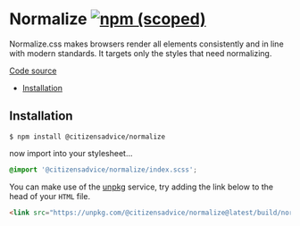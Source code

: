 # Normalize [![npm (scoped)](https://img.shields.io/npm/v/@citizensadvice/normalize.svg)](https://www.npmjs.com/package/@citizensadvice/normalize)

Normalize.css makes browsers render all elements consistently and in line with modern standards. It targets only the styles that need normalizing.

[Code source](https://necolas.github.io/normalize.css/)

- [Installation](#installation)

## Installation

```shell
$ npm install @citizensadvice/normalize
```

now import into your stylesheet...

```scss
@import '@citizensadvice/normalize/index.scss';
```

You can make use of the [unpkg](https://unpkg.com) service, try adding the link below to the head of your `HTML` file.

```html
<link src="https://unpkg.com/@citizensadvice/normalize@latest/build/normalize.css" />
```
